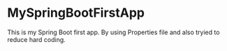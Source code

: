 # MySpringBootFirstApp
This is my Spring Boot first app. By using Properties file and also tryied to reduce hard coding.
